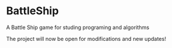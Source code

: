 # BattleShip
A Battle Ship game for studing programing and algorithms

The project will now be open for modifications and new updates!
